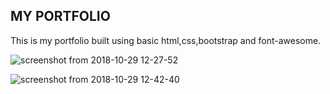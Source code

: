 ## MY PORTFOLIO
This is my portfolio built using basic html,css,bootstrap and font-awesome.


![screenshot from 2018-10-29 12-27-52](https://user-images.githubusercontent.com/37222497/47634187-8fccfd00-db76-11e8-9a2c-ea1ffe2f95c3.png)


![screenshot from 2018-10-29 12-42-40](https://user-images.githubusercontent.com/30796817/47634947-3d411000-db79-11e8-80fd-58f553af1f7a.png)
